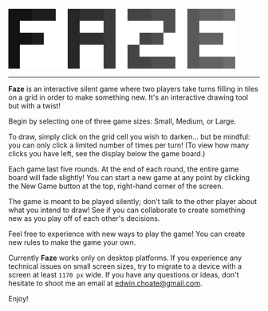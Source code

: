 ![faze](https://raw.githubusercontent.com/edwinchoate/faze/master/img/logo-gray.png)

***
**Faze** is an interactive silent game where two players take turns filling in tiles on a grid in order to make something new. It's an interactive drawing tool but with a twist!

Begin by selecting one of three game sizes: Small, Medium, or Large.

To draw, simply click on the grid cell you wish to darken... but be mindful: you can only click a limited number of times per turn! (To view how many clicks you have left, see the display below the game board.)

Each game last five rounds. At the end of each round, the entire game board will fade slightly! You can start a new game at any point by clicking the New Game button at the top, right-hand corner of the screen.

The game is meant to be played silently; don't talk to the other player about what you intend to draw! See if you can collaborate to create something new as you play off of each other's decisions. 

Feel free to experience with new ways to play the game! You can create new rules to make the game your own.

Currently **Faze** works only on desktop platforms. If you experience any technical issues on small screen sizes, try to migrate to a device with a screen at least ``1170 px`` wide. If you have any questions or ideas, don't hesitate to shoot me an email at [edwin.choate@gmail.com](mailto:edwin.choate@gmail.com).

Enjoy!
